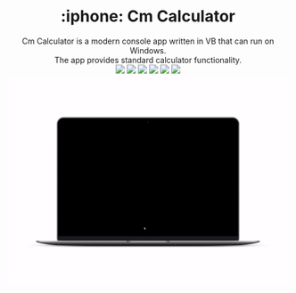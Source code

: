 <h1 align="center"> :iphone: Cm Calculator </h2>
<p align="center">
  Cm Calculator is a modern console app written in VB that can run on Windows. <br/>
  The app provides standard calculator functionality. <br/>
  <img src="https://img.shields.io/badge/Platform-Windows-00a2ed.svg" />
  <img src="https://img.shields.io/badge/Version-v2.0alpha-brightgreen.svg" />
  <img src="https://img.shields.io/badge/App_Size-1.1_MB-orange.svg" />
  <img src="https://img.shields.io/badge/IDE-Visual_Studio-0078d7.svg" />
  <img src="https://img.shields.io/badge/Framework-.NET_4.7.2-red.svg" />
  <img src="https://img.shields.io/badge/Language-Visual_Basic-0078d7.svg" />
  <img src="https://github.com/Cm-Champ/Cm-Calculator-2.0/blob/master/previewmockup.gif" />
</p>
